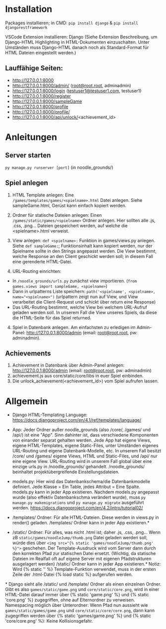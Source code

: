 # Installation

Packages installieren; in CMD: `pip install django` & `pip install djangorestframework`

VSCode Extension installieren: Django (Siehe Extension Beschreibung, um Django-HTML Highlighting in HTML-Dokumenten einzuschalten. Unter Umständen muss Django-HTML danach noch als Standard-Format für HTML Dateien eingestellt werden.)

## Lauffähige Seiten:

- http://127.0.0.1:8000
- http://127.0.0.1:8000/admin/ (root@root.root, adminadmin)
- http://127.0.0.1:8000/login (testuser1@testuser1.com, testuser1)
- http://127.0.0.1:8000/register 
- http://127.0.0.1:8000/sampleGame
- http://127.0.0.1:8000/profile
- http://127.0.0.1:8000/profile/<username>
- http://127.0.0.1:8000/api/unlock/<achievement_id>

# Anleitungen

## Server starten

`py manage.py runserver [port]` (in noodle_grounds/)

## Spiel anlegen

1. HTML Template anlegen: Eine `/games/templates/games/<spielname>.html` Datei anlegen. Siehe sampleGame.html, Gerüst kann einfach kopiert werden.

2. Ordner für statische Dateien anlegen: Einen `/games/static/games/<spielname>` Ordner anlegen. Hier sollten alle .js, .css, .png... Dateien gespeichert werden, auf welche die \<spielname>.html verweist. 

3. View anlegen: `def <spielname>:` Funktion in games/views.py anlegen. Siehe `def sampleGame:`; Funktionsinhalt kann kopiert werden, nur der Spielname sollte in den Strings angepasst werden. Die View bestimmt, welche Response an den Client geschickt werden soll; in diesem Fall eine gerenderte HTML-Datei.

4. URL-Routing einrichten: 
  - In `/noodle_grounds/urls.py` zunächst view importieren. (`from games.views import sampleGame, <spielname>`)
  - Dann in urlpatterns Liste speichern: `path('<spielname', <spielname>, name="<spielname>")` (urlpattern zeigt nun auf View, und View verarbeitet die Client-Request und schickt über return eine Response)
  - Das URL-Routing bestimmt, welche View bei welchem URL-Aufruf geladen werden soll. In unserem Fall die View unseres Spiels, da diese die HTML-Seite für das Spiel returned.

4. Spiel in Datenbank anlegen. Am einfachsten zu erledigen im Admin-Panel: http://127.0.0.1:8000/admin (email: root@root.root, pw: adminadmin).

## Achievements

1. Achievement in Datenbank über Admin-Panel anlegen: http://127.0.0.1:8000/admin (email: root@root.root, pw: adminadmin)
2. achievement.js aus core/static/core/libs in euer Spiel einbinden.
3. Die unlock_achievement(<achievement_id>) vom Spiel aufrufen lassen. 

# Allgemein

- Django HTML-Templating Language: https://docs.djangoproject.com/en/4.1/ref/templates/language/

- App: Jeder Ordner außer noodle_grounds (also /core/, /games/ und /api/) ist eine "App". Sinn dahinter ist, dass verschiedene Komponenten von einander separat gehalten werden. Jede App hat eigene Views, eigene HTML-Templates, eigene Static-Files, unter Umständen eigenes URL-Routing und eigene Datenbank-Modelle, etc. In unserem Fall besitzt /core/ und /games/ eigene Views, HTML und Static-Files, und /api/ nur eine eigene View. URL-Routing wird in unserem Fall global über eine einzige urls.py in /noodle_grounds/ gehandelt. /noodle_grounds/ beinhaltet projektübergreifende Einstellungsdateien. 

- models.py: Hier wird das Datenbankschema/die Datenbankmodelle definiert. Jede Klasse = Ein Table, jedes Attribut = Eine Spalte. models.py kann in jeder App existieren. Nachdem models.py angepasst wurde (also effektiv Datenbankschma verändert wurde), muss `py manage.py makemigrations` und `py manage.py migrate` ausgeführt werden. https://docs.djangoproject.com/en/4.2/intro/tutorial02/

- /templates/ Ordner: Für alle HTML-Dateien. Diese werden in views.py in render() geladen. /templates/ Ordner kann in jeder App existieren.*

- /static/ Ordner: Für alles, was nicht .html ist; daher .js, .css, .png... Wenn zB `static/games/noodleJump/thumb.png` Datei geladen werden soll, würde dies über `<img src="{% static 'games/noodleJump/thumb.png' %}">` geschehen. Der Template-Ausdruck wird vom Server dann durch den korrekten Pfad zur statischen Datei ersetzt. (Wichtig, da statische Dateien im Realfall oft auf eigene Server mit eigenen Pfadstrukturen ausgelagert werden) /static/ Ordner kann in jeder App existieren.* Notiz: Wird {% static '' %} Template-Funktion verwendet, muss in der ersten Zeile der .html-Datei {% load static %} aufgerufen werden.

\* Django sieht alle /static/ und /template/ Ordner als einen einzelnen Ordner. Gibt es also `games/static/game.png` und `core/static/core.png`, wird in einer HTML-Datei darauf immer über {% static 'game.png' %} und {% static 'core.png' %} zugegriffen, ohne auf Elternordner zu verweisen. Namespacing möglich über Unterordner: Wenn Pfad nun aussieht wie `games/static/games/game.png` und `core/static/core/core.png`, dann kann zugegriffen werden über {% static 'games/game.png' %} und {% static 'core/core.png' %}: Keine Kollisionsgefahr.
